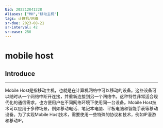 ```yaml
---
Uid: 202212041228
Aliases: ["MH","移动主机"]
tags: 计算机/网络 
sr-due: 2023-08-21
sr-interval: 42
sr-ease: 250
---
```

# mobile host

## Introduce 
---
Mobile Host是指移动主机，也就是在计算机网络中可以移动的设备。这些设备可以随时从一个网络中断开连接，并重新连接到另一个网络中。这种特性非常适合现代化的通信需求，也方便用户在不同网络环境下使用同一台设备。Mobile Host技术可以应用于多种场景，例如移动电话、笔记本电脑、平板电脑和智能手表等移动设备。为了实现Mobile Host技术，需要使用一些特殊的协议和技术，例如IP漫游和移动IP。